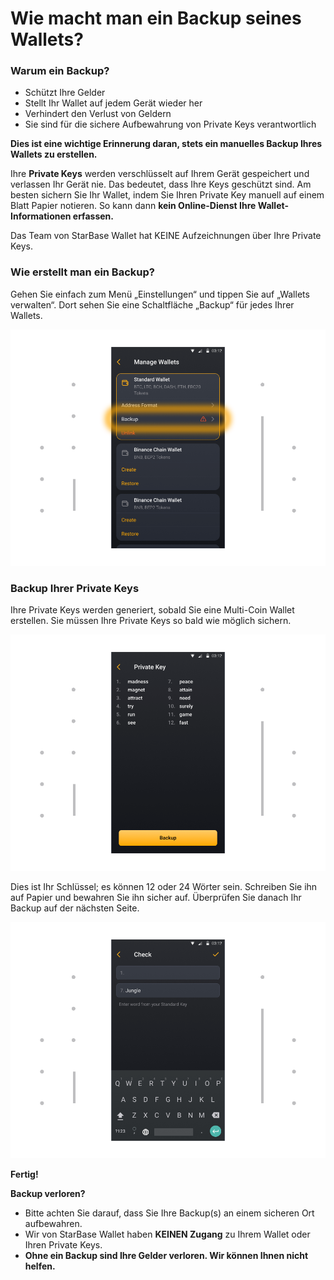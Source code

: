 # Wie macht man ein Backup seines Wallets?

### Warum ein Backup?

- Schützt Ihre Gelder
- Stellt Ihr Wallet auf jedem Gerät wieder her
- Verhindert den Verlust von Geldern
- Sie sind für die sichere Aufbewahrung von Private Keys verantwortlich

**Dies ist eine wichtige Erinnerung daran, stets ein manuelles Backup Ihres Wallets zu erstellen.**

Ihre **Private Keys** werden verschlüsselt auf Ihrem Gerät gespeichert und verlassen Ihr Gerät nie. Das bedeutet, dass Ihre Keys geschützt sind. Am besten sichern Sie Ihr Wallet, indem Sie Ihren Private Key manuell auf einem Blatt Papier notieren. So kann dann **kein Online-Dienst Ihre Wallet-Informationen erfassen.**

Das Team von StarBase Wallet hat KEINE Aufzeichnungen über Ihre Private Keys.

### Wie erstellt man ein Backup?

Gehen Sie einfach zum Menü „Einstellungen“ und tippen Sie auf „Wallets verwalten“. Dort sehen Sie eine Schaltfläche „Backup“ für jedes Ihrer Wallets.

![](../images/android-backup-manage-l.png)

### Backup Ihrer Private Keys

Ihre Private Keys werden generiert, sobald Sie eine Multi-Coin Wallet erstellen. Sie müssen Ihre Private Keys so bald wie möglich sichern.

![](../images/android-backup-pk-l.png)

Dies ist Ihr Schlüssel; es können 12 oder 24 Wörter sein. Schreiben Sie ihn auf Papier und bewahren Sie ihn sicher auf. Überprüfen Sie danach Ihr Backup auf der nächsten Seite.

![](../images/android-backup-check-l.png)

**Fertig!**

**Backup verloren?**

- Bitte achten Sie darauf, dass Sie Ihre Backup(s) an einem sicheren Ort aufbewahren.
- Wir von StarBase Wallet haben **KEINEN Zugang** zu Ihrem Wallet oder Ihren Private Keys.
- **Ohne ein Backup sind Ihre Gelder verloren. Wir können Ihnen nicht helfen.**
